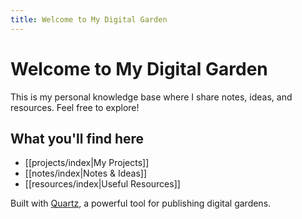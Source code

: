 ```yaml
---
title: Welcome to My Digital Garden
---
```


# Welcome to My Digital Garden

This is my personal knowledge base where I share notes, ideas, and resources. Feel free to explore!

## What you'll find here

- [[projects/index|My Projects]]
- [[notes/index|Notes & Ideas]]
- [[resources/index|Useful Resources]]

Built with [Quartz](https://quartz.jzhao.xyz/), a powerful tool for publishing digital gardens.
